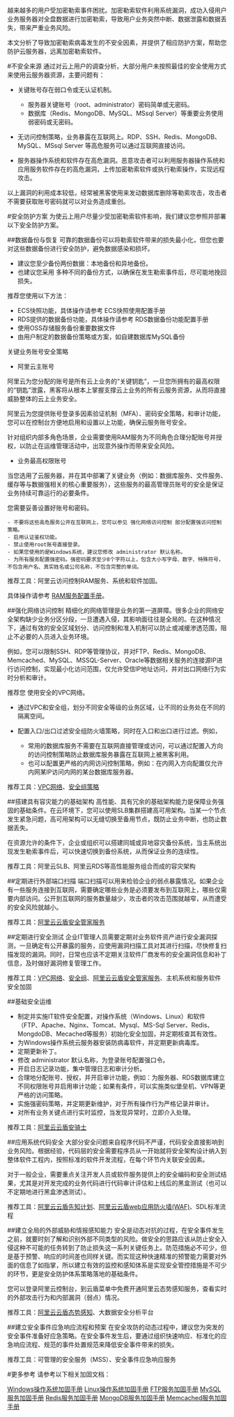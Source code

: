 越来越多的用户受加密勒索事件困扰。加密勒索软件利用系统漏洞，成功入侵用户业务服务器对全盘数据进行加密勒索，导致用户业务突然中断、数据泄露和数据丢失，带来严重业务风险。

本文分析了导致加密勒索病毒发生的不安全因素，并提供了相应防护方案，帮助您防护云服务器，远离加密勒索软件。

#不安全来源
通过对云上用户的调查分析，大部分用户未按照最佳的安全使用方式来使用云服务器资源，主要问题有：

- 关键账号存在弱口令或无认证机制。

	- 服务器关键账号（root、administrator）密码简单或无密码。
	- 数据库（Redis、MongoDB、MySQL、MSsql Server）等重要业务使用弱密码或无密码。


- 无访问控制策略，业务暴露在互联网上。RDP、SSH、Redis、MongoDB、MySQL、MSsql Server 等高危服务可以通过互联网直接访问。

- 服务器操作系统和软件存在高危漏洞。恶意攻击者可以利用服务器操作系统和应用服务软件存在的高危漏洞，上传加密勒索软件或执行勒索操作，实现远程攻击。

以上漏洞的利用成本较低，经常被黑客使用来发动数据库删除等勒索攻击，攻击者不需要获取账号密码就可以对业务造成重创。

#安全防护方案
为使云上用户尽量少受加密勒索软件影响，我们建议您参照并部署以下安全防护方案。

##数据备份与恢复
可靠的数据备份可以将勒索软件带来的损失最小化，但您也要对这些数据备份进行安全防护，避免数据感染和损坏。

- 建议您至少备份两份数据：本地备份和异地备份。
- 也建议您采用 多种不同的备份方式，以确保在发生勒索事件后，尽可能地挽回损失。

推荐您使用以下方法：

- ECS快照功能，具体操作请参考 ECS快照使用配置手册
- RDS提供的数据备份功能，具体操作请参考 RDS数据备份功能配置手册
- 使用OSS存储服务备份重要数据文件
- 由用户制定的数据备份策略或方案，如自建数据库MySQL备份

关键业务账号安全策略

- 阿里云主账号

阿里云为您分配的账号是所有云上业务的“关键钥匙”，一旦您所拥有的最高权限的“钥匙”泄露，黑客将从根本上掌握支撑云上业务的所有云服务资源，从而将直接威胁整体的云上业务安全。

阿里云为您提供账号登录多因素验证机制（MFA）、密码安全策略，和审计功能，您可以在控制台方便地启用和设置以上功能，确保云服务账号安全。

针对组织内部多角色场景，企业需要使用RAM服务为不同角色合理分配账号并授权，以防止在运维管理活动中，出现意外操作而带来安全风险。

- 业务最高权限账号

当您选用了云服务器，并在其中部署了关键业务（例如：数据库服务、文件服务、缓存等与数据强相关的核心重要服务），这些服务的最高管理员账号的安全是保证业务持续可靠运行的必要条件。

您需要妥善设置好账号和密码。

	- 不要将这些高危服务公开在互联网上，您可以参见 强化网络访问控制 部分配置强访问控制策略。
	- 启用认证鉴权功能。
	- 禁止使用root账号直接登录。
	- 如果您使用的是Windows系统，建议您修改 administrator 默认名称。
	- 为所有服务配置强密码。强密码要求至少8个字符以上，包含大小写字母、数字、特殊符号，不包含用户名、真实姓名或公司名称，不包含完整的单词。

推荐工具：阿里云访问控制RAM服务、系统和软件加固。

具体操作请参考 [RAM服务配置手册](https://help.aliyun.com/document_detail/28645.html?spm=5176.7748701.2.6.SDGkjw)。

##强化网络访问控制
精细化的网络管理是业务的第一道屏障。很多企业的网络安全架构缺少业务分区分段，一旦遭遇入侵，其影响面往往是全局的。在这种情况下，通过有效的安全区域划分、访问控制和准入机制可以防止或减缓渗透范围，阻止不必要的人员进入业务环境。

例如，您可以限制SSH、RDP等管理协议，并对FTP、Redis、MongoDB、Memcached、MySQL、MSSQL-Server、Oracle等数据相关服务的连接源IP进行访问控制，实现最小化访问范围，仅允许受信IP地址访问，并对出口网络行为实时分析和审计。

推荐您 使用安全的VPC网络。

- 通过VPC和安全组，划分不同安全等级的业务区域，让不同的业务处在不同的隔离空间。
- 配置入口/出口过滤安全组防火墙策略，同时在入口和出口进行过滤。例如，

	- 常用的数据库服务不需要在互联网直接管理或访问，可以通过配置入方向的访问控制策略防止数据库服务暴露在互联网上被黑客利用。
	- 也可以配置更严格的内网访问控制策略，例如：在内网入方向配置仅允许内网某IP访问内网的某台数据库服务器。

推荐工具：[VPC网络](https://www.aliyun.com/product/vpc?spm=5176.7748701.2.7.SDGkjw)、[安全组策略](https://help.aliyun.com/document_detail/25475.html?spm=5176.7748701.2.8.SDGkjw)

##搭建具有容灾能力的基础架构
高性能、具有冗余的基础架构能力是保障业务强固的基础条件。在云环境下，您可以使用SLB集群搭建高可用架构。当某一个节点发生紧急问题，高可用架构可以无缝切换至备用节点，既防止业务中断，也防止数据丢失。

在资源允许的条件下，企业或组织可以搭建同城或异地容灾备份系统，当主系统出现发生勒索事件后，可以快速切换到备份系统，从而保证业务的连续性。

推荐工具：阿里云SLB、阿里云RDS等高性能服务组合而成的容灾架构

##定期进行外部端口扫描
端口扫描可以用来检验企业的弱点暴露情况。如果企业有一些服务连接到互联网，需要确定哪些业务是必须要发布到互联网上，哪些仅需要内部访问。公开到互联网的服务数量越少，攻击者的攻击范围就越窄，从而遭受的安全风险就越小。

推荐工具：[阿里云云盾安全管家服务](https://www.aliyun.com/product/sos?spm=5176.7748701.2.9.SDGkjw)

##定期进行安全测试
企业IT管理人员需要定期对业务软件资产进行安全漏洞探测，一旦确定有公开暴露的服务，应使用漏洞扫描工具对其进行扫描，尽快修复扫描发现的漏洞。同时，日常也应该不定期关注软件厂商发布的安全漏洞信息和补丁信息，及时做好漏洞修复管理工作。

推荐工具：[VPC网络](https://www.aliyun.com/product/vpc?spm=5176.7748701.2.10.SDGkjw)、[安全组](https://help.aliyun.com/document_detail/25475.html?spm=5176.7748701.2.11.SDGkjw)、[阿里云云盾安全管家服务](https://www.aliyun.com/product/sos?spm=5176.7748701.2.12.SDGkjw)、主机系统和服务软件安全加固

##基础安全运维
- 制定并实施IT软件安全配置，对操作系统（Windows、Linux）和软件（FTP、Apache、Nginx、Tomcat、Mysql、MS-Sql Server、Redis、MongdoDB、Mecached等服务）初始化安全加固，并定期核查其有效性。
- 为Windows操作系统云服务器安装防病毒软件，并定期更新病毒库。
- 定期更新补丁。
- 修改 administrator 默认名称，为登录账号配置强口令。
- 开启日志记录功能，集中管理日志和审计分析。
- 合理地分配账号、授权，并开启审计功能，例如：为服务器、RDS数据库建立不同权限账号并启用审计功能；如果有条件，可以实施类似堡垒机、VPN等更严格的访问策略。
- 实施强密码策略，并定期更新维护，对于所有操作行为严格记录并审计。
- 对所有业务关键点进行实时监控，当发现异常时，立即介入处理。

推荐工具：[阿里云云盾安骑士](https://www.aliyun.com/product/aegis?spm=5176.7748701.2.13.SDGkjw)

##应用系统代码安全
大部分安全问题来自程序代码不严谨，代码安全直接影响到业务风险。根据经验，代码层的安全需要程序员从一开始就将安全架构设计纳入到整体软件工程内，按照标准的软件开发流程，在每个环节内关联安全因素。

对于一般企业，需要重点关注开发人员或软件服务提供上的安全编码和安全测试结果，尤其是对开发完成的业务代码进行代码审计评估和上线后的黑盒测试（也可以不定期地进行黑盒渗透测试）。

推荐工具：[阿里云云盾先知计划](https://www.aliyun.com/product/xianzhi?spm=5176.7748701.2.14.SDGkjw)、[阿里云云盾web应用防火墙(WAF)](https://www.aliyun.com/product/waf?spm=5176.7748701.2.15.SDGkjw)、SDL标准流程

##建立全局的外部威胁和情报感知能力
安全是动态对抗的过程，在安全事件发生之前，就要时刻了解和识别外部不同类型的风险。做安全的思路应该从防止安全入侵这种不可能的任务转到了防止损失这一系列关键任务上。防范措施必不可少，但是基于预警、响应的时间差也同样关键。而实现这种快速精准的预警能力需要对外面的信息了如指掌，所以建立有效的监控和感知体系是实现安全管控措施是不可少的环节，更是安全防护体系策略落地的基础条件。

您可以登录阿里云控制台，到云盾菜单中免费开通阿里云态势感知服务，查看实时的外部攻击行为和内部漏洞（弱点）情况。

推荐工具：[阿里云云盾态势感知](https://www.aliyun.com/product/sas?spm=5176.7748701.2.16.SDGkjw)、大数据安全分析平台

##建立安全事件应急响应流程和预案
在安全攻防的动态过程中，建议您为突发的安全事件准备好应急策略。在安全事件发生后，要通过组织快速响应、标准化的应急响应流程、规范的事件处置规范来降低安全事件带来的损失。

推荐工具：可管理的安全服务（MSS）、安全事件应急响应服务

#更多参考
请参考以下相关加固文档：

[Windows操作系统加固手册](https://help.aliyun.com/knowledge_detail/49781.html?spm=5176.7748701.2.17.SDGkjw)
[Linux操作系统加固手册](https://help.aliyun.com/knowledge_detail/49809.html?spm=5176.7748701.2.18.SDGkjw)
[FTP服务加固手册](https://help.aliyun.com/knowledge_detail/37452.html?spm=5176.7748701.2.19.SDGkjw)
[MySQL服务加固手册](https://help.aliyun.com/knowledge_detail/49568.html?spm=5176.7748701.2.20.SDGkjw)
[Redis服务加固手册](https://help.aliyun.com/knowledge_detail/37447.html?spm=5176.7748701.2.21.SDGkjw)
[MongoDB服务加固手册](https://help.aliyun.com/knowledge_detail/37451.html?spm=5176.7748701.2.22.SDGkjw)
[Memcached服务加固手册](https://help.aliyun.com/knowledge_detail/37553.html?spm=5176.7748701.2.23.SDGkjw)